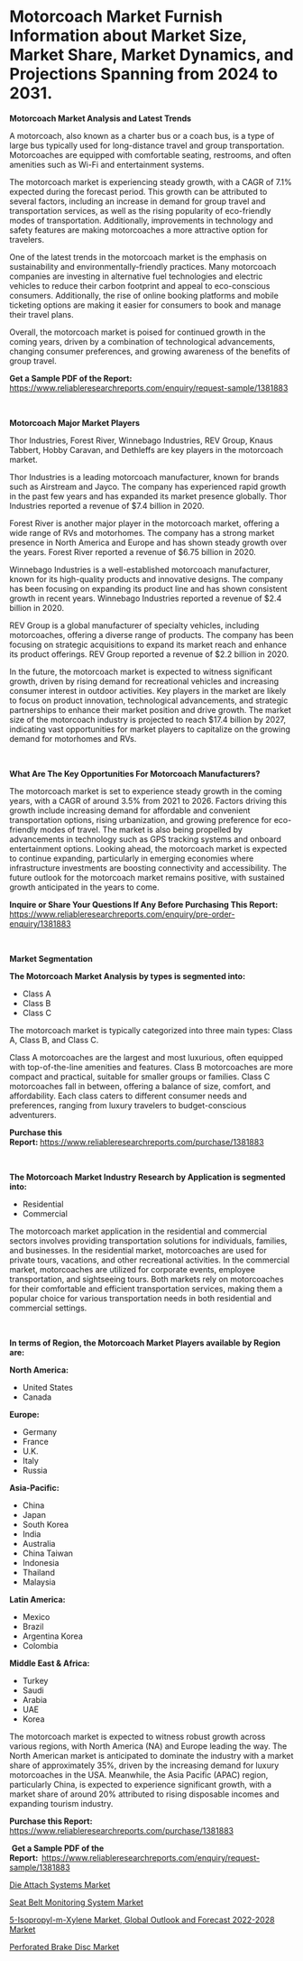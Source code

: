<p><h1>Motorcoach Market Furnish Information about Market Size, Market Share, Market Dynamics, and Projections Spanning from 2024 to 2031.</h1></p><p><strong>Motorcoach Market Analysis and Latest Trends</strong></p>
<p><p>A motorcoach, also known as a charter bus or a coach bus, is a type of large bus typically used for long-distance travel and group transportation. Motorcoaches are equipped with comfortable seating, restrooms, and often amenities such as Wi-Fi and entertainment systems.</p><p>The motorcoach market is experiencing steady growth, with a CAGR of 7.1% expected during the forecast period. This growth can be attributed to several factors, including an increase in demand for group travel and transportation services, as well as the rising popularity of eco-friendly modes of transportation. Additionally, improvements in technology and safety features are making motorcoaches a more attractive option for travelers.</p><p>One of the latest trends in the motorcoach market is the emphasis on sustainability and environmentally-friendly practices. Many motorcoach companies are investing in alternative fuel technologies and electric vehicles to reduce their carbon footprint and appeal to eco-conscious consumers. Additionally, the rise of online booking platforms and mobile ticketing options are making it easier for consumers to book and manage their travel plans.</p><p>Overall, the motorcoach market is poised for continued growth in the coming years, driven by a combination of technological advancements, changing consumer preferences, and growing awareness of the benefits of group travel.</p></p>
<p><strong>Get a Sample PDF of the Report:&nbsp;</strong> <a href="https://www.reliableresearchreports.com/enquiry/request-sample/1381883">https://www.reliableresearchreports.com/enquiry/request-sample/1381883</a></p>
<p>&nbsp;</p>
<p><strong>Motorcoach Major Market Players</strong></p>
<p><p>Thor Industries, Forest River, Winnebago Industries, REV Group, Knaus Tabbert, Hobby Caravan, and Dethleffs are key players in the motorcoach market.</p><p>Thor Industries is a leading motorcoach manufacturer, known for brands such as Airstream and Jayco. The company has experienced rapid growth in the past few years and has expanded its market presence globally. Thor Industries reported a revenue of $7.4 billion in 2020.</p><p>Forest River is another major player in the motorcoach market, offering a wide range of RVs and motorhomes. The company has a strong market presence in North America and Europe and has shown steady growth over the years. Forest River reported a revenue of $6.75 billion in 2020.</p><p>Winnebago Industries is a well-established motorcoach manufacturer, known for its high-quality products and innovative designs. The company has been focusing on expanding its product line and has shown consistent growth in recent years. Winnebago Industries reported a revenue of $2.4 billion in 2020.</p><p>REV Group is a global manufacturer of specialty vehicles, including motorcoaches, offering a diverse range of products. The company has been focusing on strategic acquisitions to expand its market reach and enhance its product offerings. REV Group reported a revenue of $2.2 billion in 2020.</p><p>In the future, the motorcoach market is expected to witness significant growth, driven by rising demand for recreational vehicles and increasing consumer interest in outdoor activities. Key players in the market are likely to focus on product innovation, technological advancements, and strategic partnerships to enhance their market position and drive growth. The market size of the motorcoach industry is projected to reach $17.4 billion by 2027, indicating vast opportunities for market players to capitalize on the growing demand for motorhomes and RVs.</p></p>
<p>&nbsp;</p>
<p><strong>What Are The Key Opportunities For Motorcoach Manufacturers?</strong></p>
<p><p>The motorcoach market is set to experience steady growth in the coming years, with a CAGR of around 3.5% from 2021 to 2026. Factors driving this growth include increasing demand for affordable and convenient transportation options, rising urbanization, and growing preference for eco-friendly modes of travel. The market is also being propelled by advancements in technology such as GPS tracking systems and onboard entertainment options. Looking ahead, the motorcoach market is expected to continue expanding, particularly in emerging economies where infrastructure investments are boosting connectivity and accessibility. The future outlook for the motorcoach market remains positive, with sustained growth anticipated in the years to come.</p></p>
<p><strong>Inquire or Share Your Questions If Any Before Purchasing This Report:</strong> <a href="https://www.reliableresearchreports.com/enquiry/pre-order-enquiry/1381883">https://www.reliableresearchreports.com/enquiry/pre-order-enquiry/1381883</a></p>
<p>&nbsp;</p>
<p><strong>Market Segmentation</strong></p>
<p><strong>The Motorcoach Market Analysis by types is segmented into:</strong></p>
<p><ul><li>Class A</li><li>Class B</li><li>Class C</li></ul></p>
<p><p>The motorcoach market is typically categorized into three main types: Class A, Class B, and Class C. </p><p>Class A motorcoaches are the largest and most luxurious, often equipped with top-of-the-line amenities and features. Class B motorcoaches are more compact and practical, suitable for smaller groups or families. Class C motorcoaches fall in between, offering a balance of size, comfort, and affordability. Each class caters to different consumer needs and preferences, ranging from luxury travelers to budget-conscious adventurers.</p></p>
<p><strong>Purchase this Report:&nbsp;</strong><a href="https://www.reliableresearchreports.com/purchase/1381883">https://www.reliableresearchreports.com/purchase/1381883</a></p>
<p>&nbsp;</p>
<p><strong>The Motorcoach Market Industry Research by Application is segmented into:</strong></p>
<p><ul><li>Residential</li><li>Commercial</li></ul></p>
<p><p>The motorcoach market application in the residential and commercial sectors involves providing transportation solutions for individuals, families, and businesses. In the residential market, motorcoaches are used for private tours, vacations, and other recreational activities. In the commercial market, motorcoaches are utilized for corporate events, employee transportation, and sightseeing tours. Both markets rely on motorcoaches for their comfortable and efficient transportation services, making them a popular choice for various transportation needs in both residential and commercial settings.</p></p>
<p>&nbsp;</p>
<p><strong>In terms of Region, the Motorcoach Market Players available by Region are:</strong></p>
<p>
    <p> <strong> North America: </strong>
        <ul>
            <li>United States</li>
            <li>Canada</li>
        </ul>
        </p> 
    <p> <strong> Europe: </strong>
        <ul>
            <li>Germany</li>
            <li>France</li>
            <li>U.K.</li>
            <li>Italy</li>
            <li>Russia</li>
        </ul>
        </p> 
    <p> <strong> Asia-Pacific: </strong>
        <ul>
            <li>China</li>
            <li>Japan</li>
            <li>South Korea</li>
            <li>India</li>
            <li>Australia</li>
            <li>China Taiwan</li>
            <li>Indonesia</li>
            <li>Thailand</li>
            <li>Malaysia</li>
        </ul>
        </p> 
    <p> <strong> Latin America: </strong>
        <ul>
            <li>Mexico</li>
            <li>Brazil</li>
            <li>Argentina Korea</li>
            <li>Colombia</li>
        </ul>
        </p> 
    <p> <strong> Middle East & Africa: </strong>
        <ul>
            <li>Turkey</li>
            <li>Saudi</li>
            <li>Arabia</li>
            <li>UAE</li>
            <li>Korea</li>
        </ul>
    </p>
    </p>
<p><p>The motorcoach market is expected to witness robust growth across various regions, with North America (NA) and Europe leading the way. The North American market is anticipated to dominate the industry with a market share of approximately 35%, driven by the increasing demand for luxury motorcoaches in the USA. Meanwhile, the Asia Pacific (APAC) region, particularly China, is expected to experience significant growth, with a market share of around 20% attributed to rising disposable incomes and expanding tourism industry.</p></p>
<p><strong>Purchase this Report: </strong><a href="https://www.reliableresearchreports.com/purchase/1381883">https://www.reliableresearchreports.com/purchase/1381883</a></p>
<p>&nbsp;<strong>Get a Sample PDF of the Report:&nbsp;&nbsp;</strong><a href="https://www.reliableresearchreports.com/enquiry/request-sample/1381883">https://www.reliableresearchreports.com/enquiry/request-sample/1381883</a></p>
<p><strong></strong></p>
<p><p><a href="https://skillful-vermicelli-b89.notion.site/Die-Attach-Systems-Market-Size-and-Growth-Market-Segmentation-Regional-and-Country-Breakdowns-and-2c7082027a37486db9a5cba55ee069dc">Die Attach Systems Market</a></p><p><a href="https://github.com/Sinjinluong3e0awx2m195k76/Market-Research-Report-List-1/blob/main/seat-belt-monitoring-system-market.md">Seat Belt Monitoring System Market</a></p><p><a href="https://view.publitas.com/reportprime-1/5-isopropyl-m-xylene-market-global-outlook-and-forecast-2022-2028-market-challenges-opportunities-and-growth-drivers-and-major-market-players-forecasted-for-period-from-2023-2030/">5-Isopropyl-m-Xylene Market, Global Outlook and Forecast 2022-2028 Market</a></p><p><a href="https://github.com/CliffMedina6/Market-Research-Report-List-3/blob/main/perforated-brake-disc-market.md">Perforated Brake Disc Market</a></p></p>